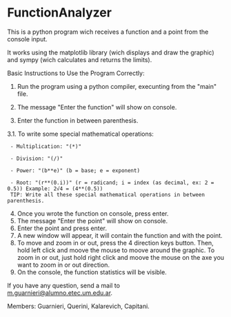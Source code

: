# FunctionAnalyzer

<p>This is a python program wich receives a function and a point from the console input.

It works using the matplotlib library (wich displays and draw the graphic) and sympy (wich calculates and returns the limits).

Basic Instructions to Use the Program Correctly:

1. Run the program using a python compiler, execunting from the "main" file.

2. The message "Enter the function" will show on console.

3. Enter the function in between parenthesis.

3.1. To write some special mathematical operations:

     - Multiplication: "(*)"

     - Division: "(/)"

     - Power: "(b**e)" (b = base; e = exponent)

     - Root: "(r**(0.i))" (r = radicand; i = index (as decimal, ex: 2 = 0.5)) Example: 2√4 = (4**(0.5))
     TIP: Write all these special mathematical operations in between parenthesis.
4. Once you wrote the function on console, press enter.
5. The message "Enter the point" will show on console.
6. Enter the point and press enter.
7. A new window will appear, it will contain the function and with the point.
8. To move and zoom in or out, press the 4 direction keys button. Then, hold left click and moove the mouse to moove around the graphic. 
  To zoom in or out, just hold right click and moove the mouse on the axe you want to zoom in or out direction. 
9. On the console, the function statistics will be visible.
  </p>
<p>
     If you have any question, send a mail to <a href="https://mail.google.com/mail/u/0/#inbox?compose=CllgCJlKnqGZVBXDwpvTGnBfszlTFcRghKDfXXRHhRkmfDpkRpFtDlZFhnzmmcjvFpHRMnFptVq">m.guarnieri@alumno.etec.um.edu.ar</a>.
</p>
<p>
Members: Guarnieri, Querini, Kalarevich, Capitani.
</p>
